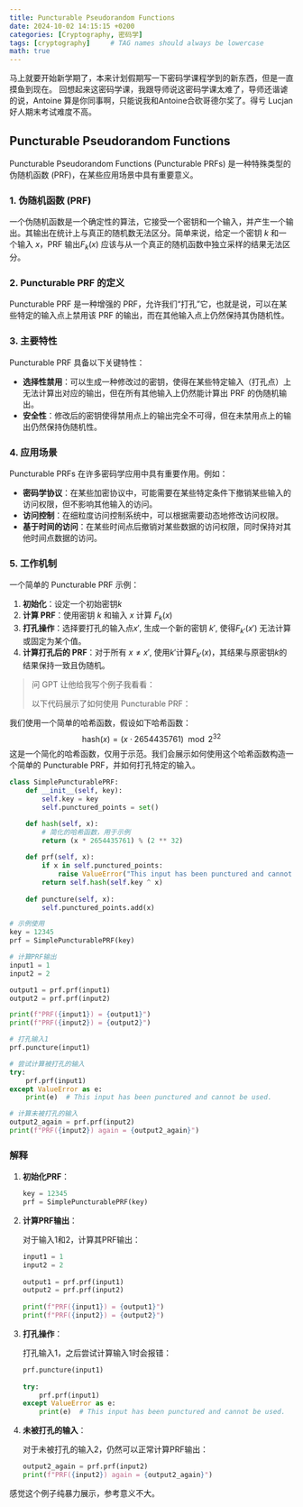 ```yaml
---
title: Puncturable Pseudorandom Functions
date: 2024-10-02 14:15:15 +0200
categories: [Cryptography, 密码学]
tags: [cryptography]     # TAG names should always be lowercase
math: true
---
```


马上就要开始新学期了，本来计划假期写一下密码学课程学到的新东西，但是一直摸鱼到现在。
回想起来这密码学课，我跟导师说这密码学课太难了，导师还谐谑的说，Antoine 算是你同事啊，只能说我和Antoine合砍哥德尔奖了。得亏 Lucjan 好人期末考试难度不高。

## Puncturable Pseudorandom Functions

Puncturable Pseudorandom Functions (Puncturable PRFs) 是一种特殊类型的伪随机函数 (PRF)，在某些应用场景中具有重要意义。

### 1. 伪随机函数 (PRF)

一个伪随机函数是一个确定性的算法，它接受一个密钥和一个输入，并产生一个输出。其输出在统计上与真正的随机数无法区分。简单来说，给定一个密钥 $k$ 和一个输入 $x$，PRF 输出$F_k(x)$ 应该与从一个真正的随机函数中独立采样的结果无法区分。

### 2. Puncturable PRF 的定义

Puncturable PRF 是一种增强的 PRF，允许我们“打孔”它，也就是说，可以在某些特定的输入点上禁用该 PRF 的输出，而在其他输入点上仍然保持其伪随机性。

### 3. 主要特性

Puncturable PRF 具备以下关键特性：

- **选择性禁用**：可以生成一种修改过的密钥，使得在某些特定输入（打孔点）上无法计算出对应的输出，但在所有其他输入上仍然能计算出 PRF 的伪随机输出。
- **安全性**：修改后的密钥使得禁用点上的输出完全不可得，但在未禁用点上的输出仍然保持伪随机性。

### 4. 应用场景

Puncturable PRFs 在许多密码学应用中具有重要作用。例如：

- **密码学协议**：在某些加密协议中，可能需要在某些特定条件下撤销某些输入的访问权限，但不影响其他输入的访问。
- **访问控制**：在细粒度访问控制系统中，可以根据需要动态地修改访问权限。
- **基于时间的访问**：在某些时间点后撤销对某些数据的访问权限，同时保持对其他时间点数据的访问。

### 5. 工作机制

一个简单的 Puncturable PRF 示例：

1. **初始化**：设定一个初始密钥$k$
2. **计算 PRF**：使用密钥 $k$ 和输入 $x$ 计算 $F_k(x)$
3. **打孔操作**：选择要打孔的输入点$x'$, 生成一个新的密钥 $k'$, 使得$F_{k'}(x')$ 无法计算或固定为某个值。
4. **计算打孔后的 PRF**：对于所有 $x \neq x'$, 使用$k'$计算$F_{k'}(x)$，其结果与原密钥$k$的结果保持一致且伪随机。

> 问 GPT 让他给我写个例子我看看：
>
> 以下代码展示了如何使用 Puncturable PRF：

我们使用一个简单的哈希函数，假设如下哈希函数：
$$
\text{hash}(x) = (x \cdot 2654435761) \mod 2^{32}
$$
这是一个简化的哈希函数，仅用于示范。我们会展示如何使用这个哈希函数构造一个简单的 Puncturable PRF，并如何打孔特定的输入。

```python
class SimplePuncturablePRF:
    def __init__(self, key):
        self.key = key
        self.punctured_points = set()

    def hash(self, x):
        # 简化的哈希函数，用于示例
        return (x * 2654435761) % (2 ** 32)
    
    def prf(self, x):
        if x in self.punctured_points:
            raise ValueError("This input has been punctured and cannot be used.")
        return self.hash(self.key ^ x)
    
    def puncture(self, x):
        self.punctured_points.add(x)

# 示例使用
key = 12345
prf = SimplePuncturablePRF(key)

# 计算PRF输出
input1 = 1
input2 = 2

output1 = prf.prf(input1)
output2 = prf.prf(input2)

print(f"PRF({input1}) = {output1}")
print(f"PRF({input2}) = {output2}")

# 打孔输入1
prf.puncture(input1)

# 尝试计算被打孔的输入
try:
    prf.prf(input1)
except ValueError as e:
    print(e)  # This input has been punctured and cannot be used.

# 计算未被打孔的输入
output2_again = prf.prf(input2)
print(f"PRF({input2}) again = {output2_again}")
```

### 解释

1. **初始化PRF**：

    ```python
    key = 12345
    prf = SimplePuncturablePRF(key)
    ```

2. **计算PRF输出**：

    对于输入1和2，计算其PRF输出：

    ```python
    input1 = 1
    input2 = 2
        
    output1 = prf.prf(input1)
    output2 = prf.prf(input2)
        
    print(f"PRF({input1}) = {output1}")
    print(f"PRF({input2}) = {output2}")
    ```

1. **打孔操作**：

    打孔输入1，之后尝试计算输入1时会报错：

    ```python
    prf.puncture(input1)
        
    try:
        prf.prf(input1)
    except ValueError as e:
        print(e)  # This input has been punctured and cannot be used.
    ```

2. **未被打孔的输入**：

    对于未被打孔的输入2，仍然可以正常计算PRF输出：

    ```python
    output2_again = prf.prf(input2)
    print(f"PRF({input2}) again = {output2_again}")
    ```

感觉这个例子纯暴力展示，参考意义不大。
